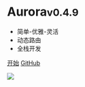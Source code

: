
# Aurora<small>v0.4.9</small>

- 简单-优雅-灵活
- 动态路由
- 全栈开发

[开始](home.md)
[GitHub](https://github.com/aurora-go/aurora)

![](#f0f0f0)